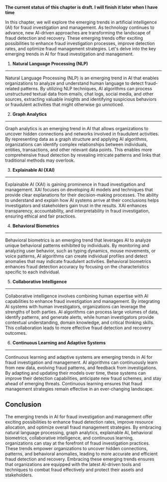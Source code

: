 **The current status of this chapter is draft. I will finish it later when I have time**

In this chapter, we will explore the emerging trends in artificial intelligence (AI) for fraud investigation and management. As technology continues to advance, new AI-driven approaches are transforming the landscape of fraud detection and recovery. These emerging trends offer exciting possibilities to enhance fraud investigation processes, improve detection rates, and optimize fraud management strategies. Let's delve into the key emerging trends in AI for fraud investigation and management.

1. **Natural Language Processing (NLP)**
----------------------------------------

Natural Language Processing (NLP) is an emerging trend in AI that enables organizations to analyze and understand human language to detect fraud-related patterns. By utilizing NLP techniques, AI algorithms can process unstructured textual data from emails, chat logs, social media, and other sources, extracting valuable insights and identifying suspicious behaviors or fraudulent activities that might otherwise go unnoticed.

2. **Graph Analytics**
----------------------

Graph analytics is an emerging trend in AI that allows organizations to uncover hidden connections and networks involved in fraudulent activities. By representing data as a graph structure and applying AI algorithms, organizations can identify complex relationships between individuals, entities, transactions, and other relevant data points. This enables more comprehensive fraud detection by revealing intricate patterns and links that traditional methods may overlook.

3. **Explainable AI (XAI)**
---------------------------

Explainable AI (XAI) is gaining prominence in fraud investigation and management. XAI focuses on developing AI models and techniques that provide clear explanations for their decision-making processes. The ability to understand and explain how AI systems arrive at their conclusions helps investigators and stakeholders gain trust in the results. XAI enhances transparency, accountability, and interpretability in fraud investigation, ensuring ethical and fair practices.

4. **Behavioral Biometrics**
----------------------------

Behavioral biometrics is an emerging trend that leverages AI to analyze unique behavioral patterns exhibited by individuals. By monitoring and analyzing user behavior, such as typing dynamics, mouse movements, or voice patterns, AI algorithms can create individual profiles and detect anomalies that may indicate fraudulent activities. Behavioral biometrics enhances fraud detection accuracy by focusing on the characteristics specific to each individual.

5. **Collaborative Intelligence**
---------------------------------

Collaborative intelligence involves combining human expertise with AI capabilities to enhance fraud investigation and management. By integrating AI systems with human investigators, organizations can leverage the strengths of both parties. AI algorithms can process large volumes of data, identify patterns, and generate alerts, while human investigators provide contextual understanding, domain knowledge, and critical thinking skills. This collaboration leads to more effective fraud detection and recovery outcomes.

6. **Continuous Learning and Adaptive Systems**
-----------------------------------------------

Continuous learning and adaptive systems are emerging trends in AI for fraud investigation and management. AI algorithms can continuously learn from new data, evolving fraud patterns, and feedback from investigations. By adapting and updating their models over time, these systems can improve their detection capabilities, anticipate new fraud schemes, and stay ahead of emerging threats. Continuous learning ensures that fraud management strategies remain effective in an ever-changing landscape.

Conclusion
----------

The emerging trends in AI for fraud investigation and management offer exciting possibilities to enhance fraud detection rates, improve resource allocation, and optimize overall fraud management strategies. By embracing natural language processing, graph analytics, explainable AI, behavioral biometrics, collaborative intelligence, and continuous learning, organizations can stay at the forefront of fraud investigation practices. These trends empower organizations to uncover hidden connections, patterns, and behavioral anomalies, leading to more accurate and efficient fraud detection and recovery. Embracing these emerging trends ensures that organizations are equipped with the latest AI-driven tools and techniques to combat fraud effectively and protect their assets and stakeholders.
